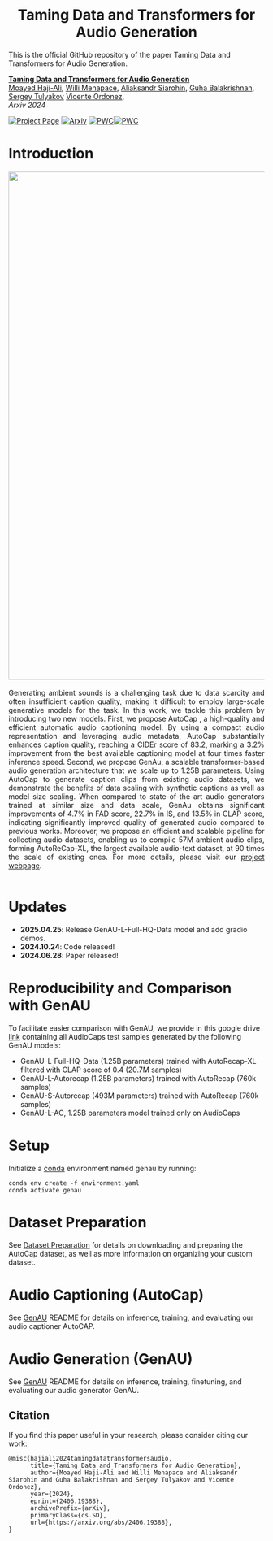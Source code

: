 <h1 align="center">
  <!-- <img src="assets/logo.png" width="50" style="vertical-align: middle;"/> -->
 Taming Data and Transformers for Audio Generation
</h1>

This is the official GitHub repository of the paper Taming Data and Transformers for Audio Generation.

**[Taming Data and Transformers for Audio Generation](https://snap-research.github.io/GenAU)**
</br>
[Moayed Haji-Ali](https://moayedha.com/),
[Willi Menapace](https://www.willimenapace.com/),
[Aliaksandr Siarohin](https://aliaksandrsiarohin.github.io/aliaksandr-siarohin-website/),
[Guha Balakrishnan](https://www.guhabalakrishnan.com),
[Sergey Tulyakov](http://www.stulyakov.com/)
[Vicente Ordonez](https://vislang.ai/),
</br>
*Arxiv 2024*

[![Project Page](https://img.shields.io/badge/Project-Page-green.svg)](https://snap-research.github.io/GenAU) [![Arxiv](https://img.shields.io/badge/arxiv-2406.19388-b31b1b)](https://arxiv.org/abs/2406.19388) [![PWC](https://img.shields.io/endpoint.svg?url=https://paperswithcode.com/badge/taming-data-and-transformers-for-audio-1/audio-captioning-on-audiocaps)](https://paperswithcode.com/sota/audio-captioning-on-audiocaps?p=taming-data-and-transformers-for-audio-1)[![PWC](https://img.shields.io/endpoint.svg?url=https://paperswithcode.com/badge/taming-data-and-transformers-for-audio-1/audio-generation-on-audiocaps)](https://paperswithcode.com/sota/audio-generation-on-audiocaps?p=taming-data-and-transformers-for-audio-1)



# Introduction

<div align="justify">
<div>
<img src="assets/framework.jpg" width="1000" />
</div>
</br>
Generating ambient sounds is a challenging task due to data scarcity and often
insufficient caption quality, making it difficult to employ large-scale generative
models for the task. In this work, we tackle this problem by introducing two
new models. First, we propose AutoCap , a high-quality and efficient automatic
audio captioning model. By using a compact audio representation and leveraging
audio metadata, AutoCap substantially enhances caption quality, reaching a CIDEr
score of 83.2, marking a 3.2% improvement from the best available captioning
model at four times faster inference speed. Second, we propose GenAu, a scalable
transformer-based audio generation architecture that we scale up to 1.25B parameters. Using AutoCap to generate caption clips from existing audio datasets, we
demonstrate the benefits of data scaling with synthetic captions as well as model
size scaling. When compared to state-of-the-art audio generators trained at similar
size and data scale, GenAu obtains significant improvements of 4.7% in FAD
score, 22.7% in IS, and 13.5% in CLAP score, indicating significantly improved
quality of generated audio compared to previous works. Moreover, we propose an
efficient and scalable pipeline for collecting audio datasets, enabling us to compile
57M ambient audio clips, forming AutoReCap-XL, the largest available audio-text
dataset, at 90 times the scale of existing ones. For more details, please visit our <a href='https://snap-research.github.io/GenAU'>project webpage</a>.
</div> 
<br>


# Updates
- **2025.04.25**: Release GenAU-L-Full-HQ-Data model and add gradio demos.
- **2024.10.24**: Code released!
- **2024.06.28**: Paper released!


# Reproducibility and Comparison with GenAU
To facilitate easier comparison with GenAU, we provide in this google drive [link](https://drive.google.com/drive/folders/1Prq-wI1q2NLJeBW-UZ8OMcJ0OHLYfyND?usp=sharing) containing all AudioCaps test samples generated by the following GenAU models:

- GenAU-L-Full-HQ-Data (1.25B parameters) trained with AutoRecap-XL filtered with CLAP score of 0.4 (20.7M samples)
- GenAU-L-Autorecap (1.25B parameters) trained with AutoRecap (760k samples)
- GenAU-S-Autorecap (493M parameters) trained with AutoRecap (760k samples)
- GenAU-L-AC, 1.25B parameters model trained only on AudioCaps



# Setup
Initialize a [conda](https://docs.conda.io/en/latest) environment named genau by running:
```
conda env create -f environment.yaml
conda activate genau
```
# Dataset Preparation 
See [Dataset Preparation](./dataset_preperation/README.md) for details on downloading and preparing the AutoCap dataset, as well as more information on organizing your custom dataset.

# Audio Captioning (AutoCap)
See [GenAU](./AutoCap/README.md) README for details on inference, training, and evaluating our audio captioner AutoCAP.

# Audio Generation (GenAU)
See [GenAU](./GenAU/README.md) README for details on inference, training, finetuning, and evaluating our audio generator GenAU.


## Citation
If you find this paper useful in your research, please consider citing our work:
```
@misc{hajiali2024tamingdatatransformersaudio,
      title={Taming Data and Transformers for Audio Generation}, 
      author={Moayed Haji-Ali and Willi Menapace and Aliaksandr Siarohin and Guha Balakrishnan and Sergey Tulyakov and Vicente Ordonez},
      year={2024},
      eprint={2406.19388},
      archivePrefix={arXiv},
      primaryClass={cs.SD},
      url={https://arxiv.org/abs/2406.19388}, 
}
```
